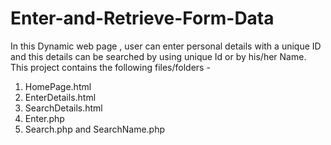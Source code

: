 # Enter-and-Retrieve-Form-Data
In this Dynamic web page , user can enter personal details with a unique ID and this details can be searched by using unique Id or by his/her Name.
<br/>
This project contains the following files/folders - 
1. HomePage.html
2. EnterDetails.html
3. SearchDetails.html
4. Enter.php
5. Search.php and SearchName.php
